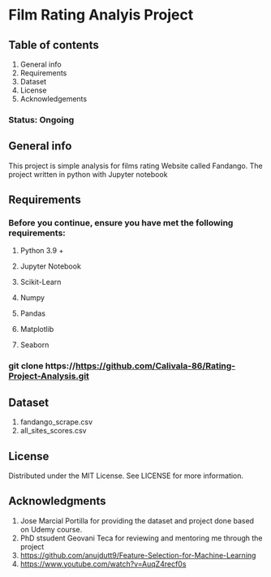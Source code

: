 # Film Rating Analyis Project

## Table of contents
1. General info
2. Requirements 
3. Dataset
4. License
5. Acknowledgements

### Status: Ongoing 

## General info
This project is simple analysis for films rating Website called Fandango. The project written in python with Jupyter notebook

## Requirements
### Before you continue, ensure you have met the following requirements:

1. Python 3.9 +

2. Jupyter Notebook

3. Scikit-Learn

4. Numpy 

5. Pandas

6. Matplotlib

7. Seaborn

 ### git clone https://https://github.com/Calivala-86/Rating-Project-Analysis.git

## Dataset
1. fandango_scrape.csv
2. all_sites_scores.csv

## License
Distributed under the MIT License. See LICENSE for more information.

## Acknowledgments
1. Jose Marcial Portilla for providing the dataset and project done based on Udemy course. 
2. PhD stsudent Geovani Teca for reviewing and mentoring me through the project 
3. https://github.com/anujdutt9/Feature-Selection-for-Machine-Learning
4. https://www.youtube.com/watch?v=AuqZ4recf0s
